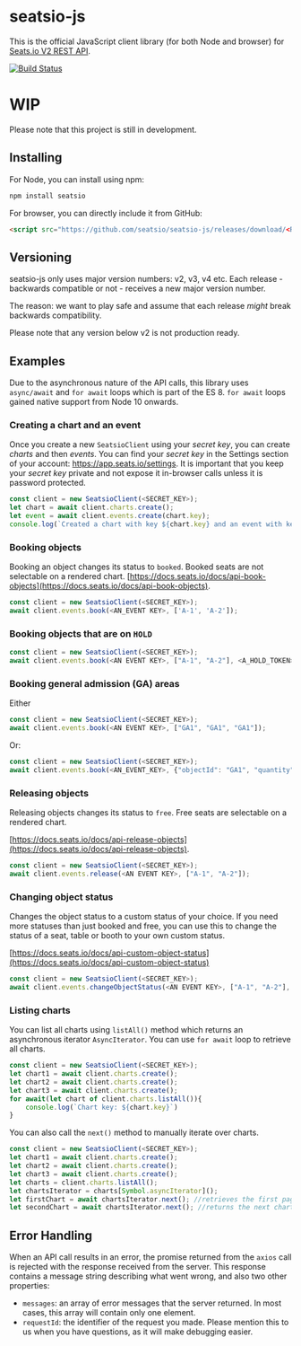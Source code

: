 # seatsio-js
This is the official JavaScript client library (for both Node and browser) for [Seats.io V2 REST API](https://docs.seats.io/docs/api-overview).

[![Build Status](https://travis-ci.org/seatsio/seatsio-js.svg?branch=master)](https://travis-ci.org/seatsio/seatsio-js)

# WIP
Please note that this project is still in development.

## Installing
For Node, you can install using npm:

```sh
npm install seatsio
```
For browser, you can directly include it from GitHub:

```html
<script src="https://github.com/seatsio/seatsio-js/releases/download/<RELEASE_TAG>/SeatsioClient.js"></script>
```

## Versioning

seatsio-js only uses major version numbers: v2, v3, v4 etc. Each release - backwards compatible or not - receives a new major version number.

The reason: we want to play safe and assume that each release _might_ break backwards compatibility.

Please note that any version below v2 is not production ready.

## Examples

Due to the asynchronous nature of the API calls, this library uses `async/await` and `for await` loops which is part of the ES 8. `for await` loops gained native support from Node 10 onwards.

### Creating a chart and an event
Once you create a new `SeatsioClient` using your _secret key_, you can create _charts_ and then _events_. You can find your _secret key_ in the Settings section of your account: https://app.seats.io/settings. It is important that you keep your _secret key_ private and not expose it in-browser calls unless it is password protected.

```js
const client = new SeatsioClient(<SECRET_KEY>);
let chart = await client.charts.create();
let event = await client.events.create(chart.key);
console.log(`Created a chart with key ${chart.key} and an event with key: ${event.key}`);
```

### Booking objects

Booking an object changes its status to `booked`. Booked seats are not selectable on a rendered chart.
[https://docs.seats.io/docs/api-book-objects](https://docs.seats.io/docs/api-book-objects).

```js
const client = new SeatsioClient(<SECRET_KEY>);
await client.events.book(<AN_EVENT KEY>, ['A-1', 'A-2']);
```

### Booking objects that are on `HOLD`

```js
const client = new SeatsioClient(<SECRET_KEY>);
await client.events.book(<AN EVENT KEY>, ["A-1", "A-2"], <A_HOLD_TOKEN>);
```

### Booking general admission (GA) areas

Either

```js
const client = new SeatsioClient(<SECRET_KEY>);
await client.events.book(<AN EVENT KEY>, ["GA1", "GA1", "GA1"]);
```

Or:

```js
const client = new SeatsioClient(<SECRET_KEY>);
await client.events.book(<AN_EVENT_KEY>, {"objectId": "GA1", "quantity" : 3});
```

### Releasing objects

Releasing objects changes its status to `free`. Free seats are selectable on a rendered chart.

[https://docs.seats.io/docs/api-release-objects](https://docs.seats.io/docs/api-release-objects).

```js
const client = new SeatsioClient(<SECRET_KEY>);
await client.events.release(<AN EVENT KEY>, ["A-1", "A-2"]);
```

### Changing object status

Changes the object status to a custom status of your choice. If you need more statuses than just booked and free, you can use this to change the status of a seat, table or booth to your own custom status.

[https://docs.seats.io/docs/api-custom-object-status](https://docs.seats.io/docs/api-custom-object-status)

```js
const client = new SeatsioClient(<SECRET_KEY>);
await client.events.changeObjectStatus(<AN EVENT KEY>, ["A-1", "A-2"], "unavailable");
```

### Listing charts
You can list all charts using `listAll()` method which returns an asynchronous iterator `AsyncIterator`. You can use `for await` loop to retrieve all charts.

```js
const client = new SeatsioClient(<SECRET_KEY>);
let chart1 = await client.charts.create();
let chart2 = await client.charts.create();
let chart3 = await client.charts.create();
for await(let chart of client.charts.listAll()){
    console.log(`Chart key: ${chart.key}`)
}
```

You can also call the `next()` method to manually iterate over charts.
```js
const client = new SeatsioClient(<SECRET_KEY>);
let chart1 = await client.charts.create();
let chart2 = await client.charts.create();
let chart3 = await client.charts.create();
let charts = client.charts.listAll();
let chartsIterator = charts[Symbol.asyncIterator]();
let firstChart = await chartsIterator.next(); //retrieves the first page of charts, returns the latest in queue
let secondChart = await chartsIterator.next(); //returns the next chart in the first page
```

## Error Handling
When an API call results in an error, the promise returned from the `axios` call is rejected with the response received from the server. This response contains a message string describing what went wrong, and also two other properties:

- `messages`: an array of error messages that the server returned. In most cases, this array will contain only one element.
- `requestId`: the identifier of the request you made. Please mention this to us when you have questions, as it will make debugging easier.
